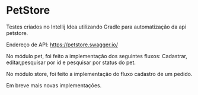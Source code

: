 # PetStore
Testes criados no Intellij Idea utilizando Gradle para automatização da api petstore.

Endereço de API: https://petstore.swagger.io/

No módulo pet, foi feito a implementação dos seguintes fluxos: Cadastrar, editar,pesquisar por id e pesquisar por status do pet.

No módulo store, foi feito a implementação do fluxo cadastro de um pedido.

Em breve mais novas implementações.
